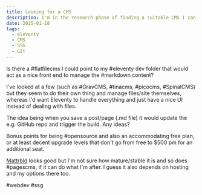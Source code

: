 ```yaml
---
title: Looking for a CMS
description: I'm in the research phase of finding a suitable CMS I can use on top of Eleventy
date: 2025-01-18
tags:
  - eleventy
  - CMS
  - SSG
  - Git
---
```

Is there a #flatfilecms I could point to my #eleventy dev folder that would act as a nice front end to manage the #markdown content?

I've looked at a few (such as #GravCMS, #tinacms, #picocms, #SpinalCMS) but they seem to do their own thing and manage files/site themselves, whereas I'd want Eleventy to handle everything and just have a nice UI instead of dealing with files.

The idea being when you save a post/page (.md file) it would update the e.g. GitHub repo and trigger the build. Any ideas?

Bonus points for being #opensource and also an accommodating free plan, or at least decent upgrade levels that don't go from free to $500 pm for an additional seat.

[Mattrbld](https://mattrbld.com) looks good but I'm not sure how mature/stable it is and so does #pagescms, if it can do what I'm after. I guess it also depends on hosting and my options there too.

#webdev #ssg 